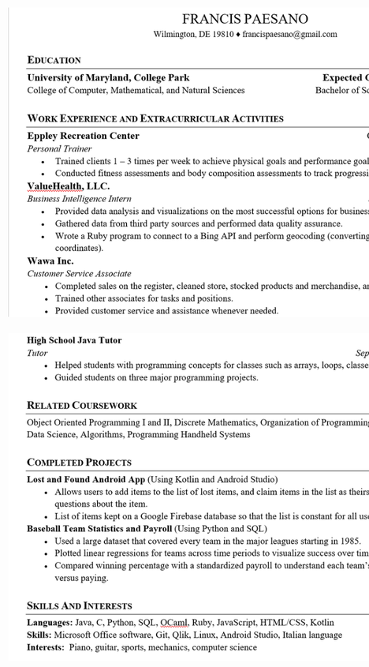 <!DOCTYPE html>
<html>
<head>

<script>
	document.title = "OMG, So Much Experience"
</script>

</head>

<body>

<style>

.picture {
	width: 1000px;
	position: absolute;
	top: 20px;

}

.picture2 {
	width: 1000px;
	position: absolute;
	top: 680px;
}

</style>

<img src = "Screenshot (368).png" class = "picture"></img>
<img src = "Screenshot (367).png" class = "picture2"></img>

</body>

</html>




